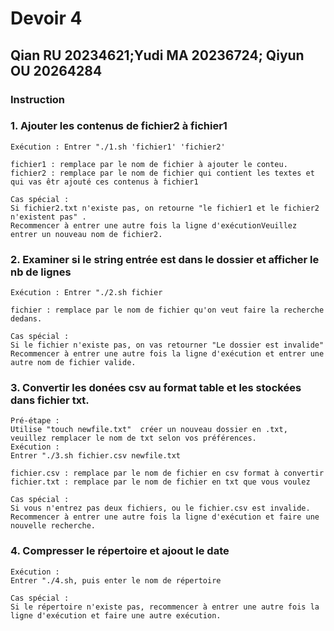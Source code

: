 # Devoir 4 
## Qian RU 20234621;Yudi MA 20236724; Qiyun OU 20264284

### Instruction 

### 1. Ajouter les contenus de fichier2 à fichier1 
    Exécution : Entrer "./1.sh 'fichier1' 'fichier2' 

    fichier1 : remplace par le nom de fichier à ajouter le conteu. 
    fichier2 : remplace par le nom de fichier qui contient les textes et qui vas êtr ajouté ces contenus à fichier1 

    Cas spécial : 
    Si fichier2.txt n'existe pas, on retourne "le fichier1 et le fichier2 n'existent pas" . 
    Recommencer à entrer une autre fois la ligne d'exécutionVeuillez entrer un nouveau nom de fichier2. 

### 2. Examiner si le string entrée est dans le dossier et afficher le nb de lignes 

    Exécution : Entrer "./2.sh fichier 

    fichier : remplace par le nom de fichier qu'on veut faire la recherche dedans. 

    Cas spécial :  
    Si le fichier n'existe pas, on vas retourner "Le dossier est invalide"
    Recommencer à entrer une autre fois la ligne d'exécution et entrer une autre nom de fichier valide. 

### 3. Convertir les donées csv au format table et les stockées dans fichier txt. 
     
    Pré-étape : 
    Utilise "touch newfile.txt"  créer un nouveau dossier en .txt, veuillez remplacer le nom de txt selon vos préférences. 
    Exécution : 
    Entrer "./3.sh fichier.csv newfile.txt 

    fichier.csv : remplace par le nom de fichier en csv format à convertir  
    fichier.txt : remplace par le nom de fichier en txt que vous voulez 

    Cas spécial :  
    Si vous n'entrez pas deux fichiers, ou le fichier.csv est invalide. 
    Recommencer à entrer une autre fois la ligne d'exécution et faire une nouvelle recherche. 

### 4. Compresser le répertoire et ajoout le date 

    Exécution : 
    Entrer "./4.sh, puis enter le nom de répertoire 

    Cas spécial : 
    Si le répertoire n'existe pas, recommencer à entrer une autre fois la ligne d'exécution et faire une autre exécution. 
